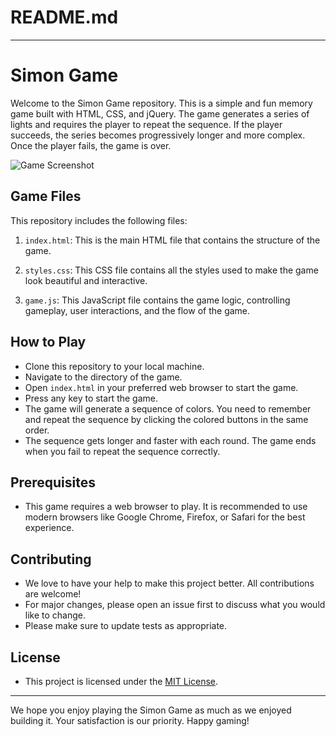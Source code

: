 # README.md

---

# Simon Game

Welcome to the Simon Game repository. This is a simple and fun memory game built with HTML, CSS, and jQuery. The game generates a series of lights and requires the player to repeat the sequence. If the player succeeds, the series becomes progressively longer and more complex. Once the player fails, the game is over.

![Game Screenshot](./screenshot.png)

## Game Files

This repository includes the following files:

1. `index.html`: This is the main HTML file that contains the structure of the game.

2. `styles.css`: This CSS file contains all the styles used to make the game look beautiful and interactive.

3. `game.js`: This JavaScript file contains the game logic, controlling gameplay, user interactions, and the flow of the game.

## How to Play

- Clone this repository to your local machine.
- Navigate to the directory of the game.
- Open `index.html` in your preferred web browser to start the game.
- Press any key to start the game.
- The game will generate a sequence of colors. You need to remember and repeat the sequence by clicking the colored buttons in the same order.
- The sequence gets longer and faster with each round. The game ends when you fail to repeat the sequence correctly.

## Prerequisites

- This game requires a web browser to play. It is recommended to use modern browsers like Google Chrome, Firefox, or Safari for the best experience.

## Contributing

- We love to have your help to make this project better. All contributions are welcome!
- For major changes, please open an issue first to discuss what you would like to change.
- Please make sure to update tests as appropriate.

## License

- This project is licensed under the [MIT License](https://choosealicense.com/licenses/mit/).

---

We hope you enjoy playing the Simon Game as much as we enjoyed building it. Your satisfaction is our priority. Happy gaming!
